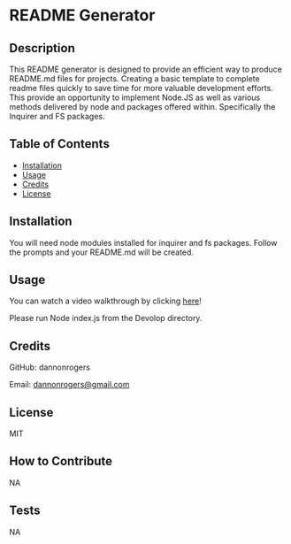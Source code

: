 # README Generator
  
## Description

This README generator is designed to provide an efficient way to produce README.md files for projects. Creating a basic template to complete readme files quickly to save time for more valuable development efforts. This provide an opportunity to implement Node.JS as well as various methods delivered by node and packages offered within. Specifically the Inquirer and FS packages. 

## Table of Contents 

- [Installation](#installation)
- [Usage](#usage)
- [Credits](#credits)
- [License](#license)

## Installation

You will need node modules installed for inquirer and fs packages. Follow the prompts and your README.md will be created.

## Usage

You can watch a video walkthrough by clicking [here](https://drive.google.com/file/d/1sJxP7a_xjr3p8D5d9SiFnch5mvne2ZXm/view)!

Please run Node index.js from the Devolop directory. 

## Credits

GitHub: dannonrogers

Email: dannonrogers@gmail.com

## License

MIT

## How to Contribute

NA

## Tests

NA
